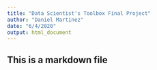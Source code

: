 ```yaml
---
title: "Data Scientist's Toolbox Final Project"
author: "Daniel Martinez"
date: "6/4/2020"
output: html_document
---
```


## This is a markdown file



